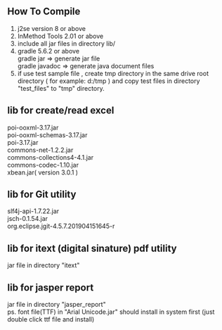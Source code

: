 ## How To Compile
1. j2se version 8 or above    
2. InMethod Tools 2.01 or above    
3. include all jar files in directory lib/     
4. gradle 5.6.2 or above    
   gradle jar => generate jar file    
   gradle javadoc => generate java document files    
5. if use test sample file , create tmp directory in the same drive root directory ( for example:  d:/tmp ) 
   and copy test files  in directory "test_files" to "tmp" directory.
   
## lib for create/read excel
   poi-ooxml-3.17.jar    
   poi-ooxml-schemas-3.17.jar   
   poi-3.17.jar    
   commons-net-1.2.2.jar    
   commons-collections4-4.1.jar    
   commons-codec-1.10.jar    
   xbean.jar( version  3.0.1 )
   
## lib for Git utility
   slf4j-api-1.7.22.jar    
   jsch-0.1.54.jar    
   org.eclipse.jgit-4.5.7.201904151645-r
        
## lib for itext (digital sinature) pdf utility
   jar file in directory "itext"    
   
## lib for jasper report    
   jar file in directory "jasper_report"     
   ps. font file(TTF) in "Arial Unicode.jar" should install in system first (just double click ttf file and install)    
   
       
        